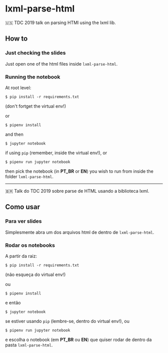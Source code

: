 # lxml-parse-html

:us:
TDC 2019 talk on parsing HTMl using the lxml lib.

## How to

### Just checking the slides

Just open one of the html files inside `lxml-parse-html`.

### Running the notebook

At root level:

`$ pip install -r requirements.txt`

(don't fortget the virtual env!)

or

`$ pipenv install`

and then

`$ jupyter notebook`

if using `pip` (remember, inside the virtual env!), or

`$ pipenv run jupyter notebook`

then pick the notebook (in **PT_BR** or **EN**) you wish to run from inside the folder `lxml-parse-html`.

---

🇧🇷
Talk do TDC 2019 sobre parse de HTML usando a biblioteca lxml.

## Como usar

### Para ver slides

Simplesmente abra um dos arquivos html de dentro de `lxml-parse-html`.

### Rodar os notebooks

A partir da raiz:

`$ pip install -r requirements.txt`

(não esqueça do virtual env!)

ou

`$ pipenv install`

e então

`$ jupyter notebook`

se estiver usando `pip` (lembre-se, dentro do virtual env!), ou

`$ pipenv run jupyter notebook`

e escolha o notebook (em **PT_BR** ou **EN**) que quiser rodar de dentro da pasta `lxml-parse-html`.
